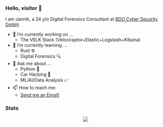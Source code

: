 ### Hello, visitor 👋

I am Jannik, a 24 y/o Digital Forensics Consultant at <a href="https://www.bdosecurity.de">BDO Cyber Security GmbH</a>.

- 🔭 I’m currently working on ...
  - The VELK Stack (Velociraptor+Elastic+Logstash+Kibana)
- 🌱 I’m currently learning ...
  - Rust ⚙️
  - Digital Forensics 🔍
- 💬 Ask me about ...
  - Python 🐍
  - Car Hacking 🚓
  - ML/AI/Data Analysis 📈
- 📫 How to reach me:
  - <a href="mailto:jannik.schmied+ghcontact@pm.me">Send me an Email!</a>

### Stats

<div align="center"><img src="https://github-readme-stats.vercel.app/api/top-langs/?username=j-schmied&hide_border=true&layout=compact" align="center" /></div>  
